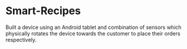 # Smart-Recipes
Built a device using an Android tablet and combination of sensors which physically rotates the device towards the customer to place their orders respectively.
